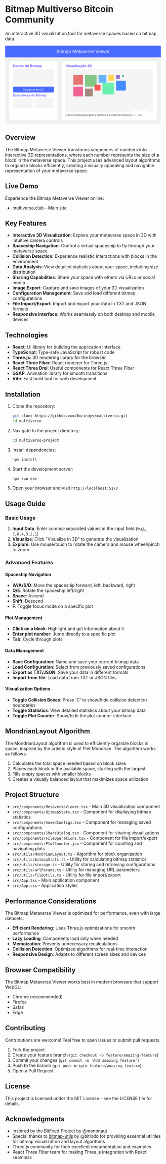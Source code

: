# Bitmap Multiverso Bitcoin Community

An interactive 3D visualization tool for metaverse spaces based on bitmap data.

![Bitmap Metaverse Viewer](./multiverso-project/public/screenshot.svg)

## Overview

The Bitmap Metaverse Viewer transforms sequences of numbers into interactive 3D representations, where each number represents the size of a block in the metaverse space. This project uses advanced layout algorithms to organize blocks efficiently, creating a visually appealing and navigable representation of your metaverse space.

## Live Demo

Experience the Bitmap Metaverse Viewer online:

- [multiverso.club](https://multiverso.club) - Main site

## Key Features

- **Interactive 3D Visualization**: Explore your metaverse space in 3D with intuitive camera controls
- **Spaceship Navigation**: Control a virtual spaceship to fly through your metaverse space
- **Collision Detection**: Experience realistic interactions with blocks in the environment
- **Data Analysis**: View detailed statistics about your space, including size distribution
- **Sharing Capabilities**: Share your space with others via URLs or social media
- **Image Export**: Capture and save images of your 3D visualization
- **Configuration Management**: Save and load different bitmap configurations
- **File Import/Export**: Import and export your data in TXT and JSON formats
- **Responsive Interface**: Works seamlessly on both desktop and mobile devices

## Technologies

- **React**: UI library for building the application interface
- **TypeScript**: Type-safe JavaScript for robust code
- **Three.js**: 3D rendering library for the browser
- **React Three Fiber**: React renderer for Three.js
- **React Three Drei**: Useful components for React Three Fiber
- **GSAP**: Animation library for smooth transitions
- **Vite**: Fast build tool for web development

## Installation

1. Clone the repository:
   ```bash
   git clone https://github.com/0xcindyv/multiverso.git
   cd multiverso
   ```

2. Navigate to the project directory:
   ```bash
   cd multiverso-project
   ```

3. Install dependencies:
   ```bash
   npm install
   ```

4. Start the development server:
   ```bash
   npm run dev
   ```

5. Open your browser and visit `http://localhost:5173`

## Usage Guide

### Basic Usage

1. **Input Data**: Enter comma-separated values in the input field (e.g., `5,6,4,3,2,1`)
2. **Visualize**: Click "Visualize in 3D" to generate the visualization
3. **Explore**: Use mouse/touch to rotate the camera and mouse wheel/pinch to zoom

### Advanced Features

#### Spaceship Navigation
- **W/A/S/D**: Move the spaceship forward, left, backward, right
- **Q/E**: Rotate the spaceship left/right
- **Space**: Ascend
- **Shift**: Descend
- **F**: Toggle focus mode on a specific plot

#### Plot Management
- **Click on a block**: Highlight and get information about it
- **Enter plot number**: Jump directly to a specific plot
- **Tab**: Cycle through plots

#### Data Management
- **Save Configuration**: Name and save your current bitmap data
- **Load Configuration**: Select from previously saved configurations
- **Export as TXT/JSON**: Save your data in different formats
- **Import from file**: Load data from TXT or JSON files

#### Visualization Options
- **Toggle Collision Boxes**: Press 'C' to show/hide collision detection boundaries
- **Toggle Statistics**: View detailed statistics about your bitmap data
- **Toggle Plot Counter**: Show/hide the plot counter interface

## MondrianLayout Algorithm

The MondrianLayout algorithm is used to efficiently organize blocks in space, inspired by the artistic style of Piet Mondrian. The algorithm works as follows:

1. Calculates the total space needed based on block sizes
2. Places each block in the available space, starting with the largest
3. Fills empty spaces with smaller blocks
4. Creates a visually balanced layout that maximizes space utilization

## Project Structure

- `src/components/MetaverseViewer.tsx` - Main 3D visualization component
- `src/components/BitmapStats.tsx` - Component for displaying bitmap statistics
- `src/components/SavedConfigs.tsx` - Component for managing saved configurations
- `src/components/ShareDialog.tsx` - Component for sharing visualizations
- `src/components/FileOperations.tsx` - Component for file import/export
- `src/components/PlotCounter.jsx` - Component for counting and navigating plots
- `src/utils/MondrianLayout.ts` - Algorithm for block organization
- `src/utils/bitmapStats.ts` - Utility for calculating bitmap statistics
- `src/utils/storage.ts` - Utility for storing and retrieving configurations
- `src/utils/urlParams.ts` - Utility for managing URL parameters
- `src/utils/fileUtils.ts` - Utility for file import/export
- `src/App.tsx` - Main application component
- `src/App.css` - Application styles

## Performance Considerations

The Bitmap Metaverse Viewer is optimized for performance, even with large datasets:

- **Efficient Rendering**: Uses Three.js optimizations for smooth performance
- **Lazy Loading**: Components load only when needed
- **Memoization**: Prevents unnecessary recalculations
- **Collision Detection**: Optimized algorithms for real-time interaction
- **Responsive Design**: Adapts to different screen sizes and devices

## Browser Compatibility

The Bitmap Metaverse Viewer works best in modern browsers that support WebGL:

- Chrome (recommended)
- Firefox
- Safari
- Edge

## Contributing

Contributions are welcome! Feel free to open issues or submit pull requests.

1. Fork the project
2. Create your feature branch (`git checkout -b feature/amazing-feature`)
3. Commit your changes (`git commit -m 'Add amazing feature'`)
4. Push to the branch (`git push origin feature/amazing-feature`)
5. Open a Pull Request

## License

This project is licensed under the MIT License - see the LICENSE file for details.

## Acknowledgments

- Inspired by the [BitFeed Project](https://github.com/bitfeed-project/bitfeed) by @mononaut
- Special thanks to [bitmap-utils](https://github.com/bitlodo/bitmap-utils) by @bitlodo for providing essential utilities for bitmap visualization and layout algorithms
- Three.js community for their excellent documentation and examples
- React Three Fiber team for making Three.js integration with React seamless
